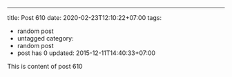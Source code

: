 ---
title: Post 610
date: 2020-02-23T12:10:22+07:00
tags:
  - random post
  - untagged
category:
  - random post
  - post has 0
updated: 2015-12-11T14:40:33+07:00

This is content of post 610